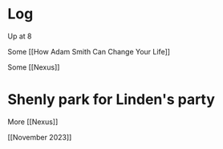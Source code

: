 
# Log

Up at 8 

Some [[How Adam Smith Can Change Your Life]]

Some [[Nexus]]

# Shenly park for Linden's party 

More [[Nexus]]

[[November 2023]]


